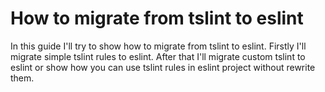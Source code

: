 # How to migrate from tslint to eslint

In this guide I'll try to show how to migrate from tslint to eslint. 
Firstly I'll migrate simple tslint rules to eslint. After that I'll 
migrate custom tslint to eslint or show how you can use tslint rules
in eslint project without rewrite them.
